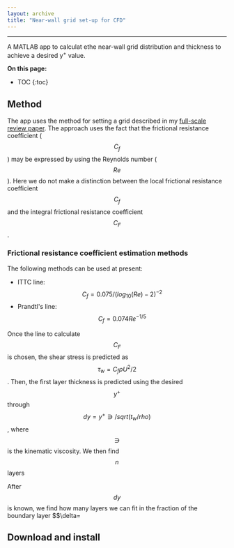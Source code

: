 ```yaml
---
layout: archive
title: "Near-wall grid set-up for CFD"
---
```

---
A MATLAB app to calculat ethe near-wall grid distribution and thickness to achieve a desired y<sup>+</sup> value.

**On this page:**
* TOC
{:toc}

## Method
The app uses the method for setting a grid described in my [full-scale review paper](/publication/review-paper-scale-effects). The approach uses the fact that the frictional resistance coefficient ($$C_f$$) may be expressed by using the Reynolds number ($$Re$$). Here we do not make a distinction between the local frictional resistance coefficient $$C_f$$ and the integral frictional resistance coefficient $$C_F$$.

### Frictional resistance coefficient estimation methods
The following methods can be used at present:
* ITTC line: $$C_f=0.075/(log_10(Re)-2)^{-2}$$
* Prandtl's line: $$C_f=0.074Re^{-1/5}$$

Once the line to calculate $$C_F$$ is chosen, the shear stress is predicted as $$\tau_w=C_f\rho U^2/2$$. Then, the first layer thickness is predicted using the desired $$y^+$$ through $$dy=y^+\ni/sqrt(t_w/rho)$$, where $$\ni$$ is the kinematic viscosity. We then find $$n$$ layers

After $$dy$$ is known, we find how many layers we can fit in the fraction of the boundary layer $$\delta=

## Download and install

